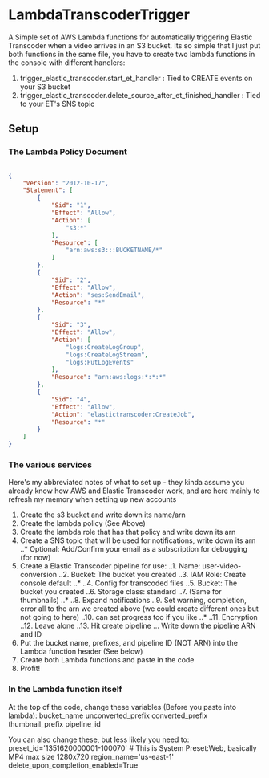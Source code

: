 # LambdaTranscoderTrigger

A Simple set of AWS Lambda functions for automatically triggering Elastic Transcoder when a video arrives in an S3
 bucket.  Its so simple that I just put both functions in the same file, you have to create two lambda functions
 in the console with different handlers:
 
 1. trigger_elastic_transcoder.start_et_handler : Tied to CREATE events on your S3 bucket
 2. trigger_elastic_transcoder.delete_source_after_et_finished_handler : Tied to your ET's SNS topic
 
## Setup

### The Lambda Policy Document

```json

{
    "Version": "2012-10-17",
    "Statement": [
        {
            "Sid": "1",
            "Effect": "Allow",
            "Action": [
                "s3:*"
            ],
            "Resource": [
                "arn:aws:s3:::BUCKETNAME/*"
            ]
        },
        {
            "Sid": "2",
            "Effect": "Allow",
            "Action": "ses:SendEmail",
            "Resource": "*"
        },
        {
            "Sid": "3",
            "Effect": "Allow",
            "Action": [
                "logs:CreateLogGroup",
                "logs:CreateLogStream",
                "logs:PutLogEvents"
            ],
            "Resource": "arn:aws:logs:*:*:*"
        },
        {
            "Sid": "4",
            "Effect": "Allow",
            "Action": "elastictranscoder:CreateJob",
            "Resource": "*"
        }
    ]
}


```


### The various services

Here's my abbreviated notes of what to set up - they kinda assume you already know how AWS and Elastic Transcoder work,
and are here mainly to refresh my memory when setting up new accounts

1. Create the s3 bucket and write down its name/arn
2. Create the lambda policy (See Above)
3. Create the lambda role that has that policy and write down its arn
4. Create a SNS topic that will be used for notifications, write down its arn
..* Optional: Add/Confirm your email as a subscription for debugging (for now)
5. Create a Elastic Transcoder pipeline for use:
..1. Name: user-video-conversion
..2. Bucket: The bucket you created
..3. IAM Role: Create console default
..*
..4. Config for transcoded files
..5. Bucket: The bucket you created
..6. Storage class: standard
..7. (Same for thumbnails)
..*
..8. Expand notifications
..9. Set warning, completion, error all to the arn we created above (we could create different ones but not going to here)
..10. can set progress too if you like
..*
..11. Encryption
..12. Leave alone
..13. Hit create pipeline
... Write down the pipeline ARN and ID
6. Put the bucket name, prefixes, and pipeline ID (NOT ARN) into the Lambda function header (See below)
7. Create both Lambda functions and paste in the code
8. Profit!

 
### In the Lambda function itself
 At the top of the code, change these variables (Before you paste into lambda):
 bucket_name
 unconverted_prefix
 converted_prefix
 thumbnail_prefix
 pipeline_id
 
 You can also change these, but less likely you need to:
 preset_id='1351620000001-100070' # This is System Preset:Web, basically MP4 max size 1280x720
 region_name='us-east-1'
 delete_upon_completion_enabled=True



 
